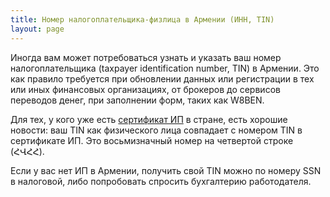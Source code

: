 ```yaml
---
title: Номер налогоплательщика-физлица в Армении (ИНН, TIN)
layout: page
---
```


Иногда вам может потребоваться узнать и указать ваш номер налогоплательщика (taxpayer identification number, TIN) в
Армении. Это как правило требуется при обновлении данных или регистрации в тех или иных финансовых организациях, от
брокеров до сервисов переводов денег, при заполнении форм, таких как W8BEN.

Для тех, у кого уже есть [сертификат ИП](../business/ip.md) в стране, есть хорошие новости: ваш TIN как физического лица
совпадает с номером TIN в сертификате ИП. Это восьмизначный номер на четвертой строке (ՀՎՀՀ).

Если у вас нет ИП в Армении, получить свой TIN можно по номеру SSN в налоговой, либо попробовать спросить бухгалтерию работодателя.
